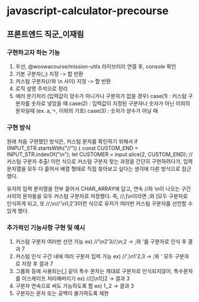# javascript-calculator-precourse
## 프론트엔드 직군_이재림
### **구현하고자 하는 기능**
1. 우선, @woowacourse/mission-utils 라이브러리 연결 후, console 확인
2. 기본 구분자(,;) 지정 -> 합 반환
3. 커스텀 구분자(//와 \n 사이) 지정 -> 합 반환
4. 로직 설명 주석으로 정리
5. 에러 분기처리 (입력값이 양수가 아니거나 구분자가 없을 경우)
   case(1) : 커스텀 구분자를 숫자로 넣었을 때
   case(2) : 입력값이 지정된 구분자나 숫자가 아닌 이외의 문자일때 (ex. a,ㄱ, 이외의 기호)
   case(3) : 숫자가 양수가 아닐 때


### **구현 방식**
원래 처음 구현했던 방식은, 커스텀 문자를 확인하기 위해서
if (INPUT_STR.startsWith("//")) {
   const CUSTOM_END = INPUT_STR.indexOf("\n");
   let CUSTOMER = input.slice(2, CUSTOM_END); // 커스텀 구분자 추출!
이런 식으로 커스텀 구분자 찾는 과정을 간단히 구현하려다가, 입력 문자열을 모두 다 흩어서 배열 형태로 직접 찾아보고 싶다는 생각에 다른 방식으로 접근했다.

유저의 입력 문자열을 전부 흩어서 CHAR_ARRAY에 담고, 연속 //와 \n이 나오는 구간 사이의 문자들을 모두 커스텀 구분자로 저장했다. 즉, //;]\n이라면 ;와 ]모두 구분자로 인식하게 되고, 또 //;\n//'\n1;2'3이런 식으로 유저가 여러번 커스텀 구분자를 선언할 수 있게 했다.

### **추가적인 기능사항 구현 및 예시**
1. 커스텀 구분자 여러번 선언 가능 
   ex) //'\n2'3//;\n;2  -> ;와 '를 구분자로 인식 후 결과 7
2. 커스텀 인식 구간 내에 여러 구분자 입력 가능 
   ex) //';\n1'2;3  -> ;와 ' 모두 구분자로 저장 후 결과 7
3. 그룹화 등에 사용되는[,] 같이 특수 문자는 제대로 구분자로 인식되지않아, 특수문자를 이스케이프 처리해버리기
   ex) //[]\n1[]2 -> 결과 3
4. 구분자 연속으로 써도 가능하도록 함 ex) 1,,2 -> 결과 3
5. 구분자는 문자 또는 공백이 불가하도록 제한

